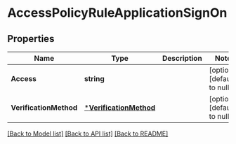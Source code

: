 # AccessPolicyRuleApplicationSignOn

## Properties
Name | Type | Description | Notes
------------ | ------------- | ------------- | -------------
**Access** | **string** |  | [optional] [default to null]
**VerificationMethod** | [***VerificationMethod**](VerificationMethod.md) |  | [optional] [default to null]

[[Back to Model list]](../README.md#documentation-for-models) [[Back to API list]](../README.md#documentation-for-api-endpoints) [[Back to README]](../README.md)

